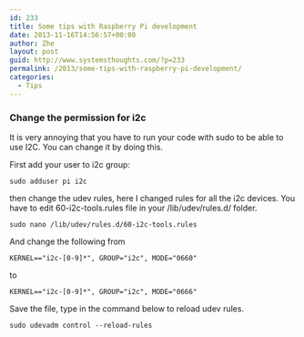```yaml
---
id: 233
title: Some tips with Raspberry Pi development
date: 2013-11-16T14:56:57+00:00
author: Zhe
layout: post
guid: http://www.systemsthoughts.com/?p=233
permalink: /2013/some-tips-with-raspberry-pi-development/
categories:
  - Tips
---
```

### Change the permission for i2c

It is very annoying that you have to run your code with sudo to be able to use I2C. You can change it by doing this.

First add your user to i2c group:
  
`sudo adduser pi i2c`
  
then change the udev rules, here I changed rules for all the i2c devices. You have to edit 60-i2c-tools.rules file in your /lib/udev/rules.d/ folder.
  
`sudo nano /lib/udev/rules.d/60-i2c-tools.rules`
  
And change the following from
  
`KERNEL=="i2c-[0-9]*", GROUP="i2c", MODE="0660"`
  
to
  
`KERNEL=="i2c-[0-9]*", GROUP="i2c", MODE="0666"`
  
Save the file, type in the command below to reload udev rules.
  
`sudo udevadm control --reload-rules`